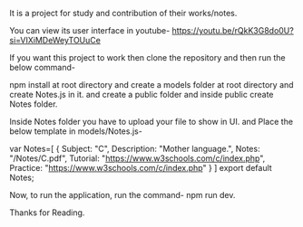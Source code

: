 It is a project for study and contribution of their works/notes.

You can view its user interface in youtube- https://youtu.be/rQkK3G8do0U?si=VIXiMDeWeyTOUuCe

If you want this project to work then clone the repository
and then run the below command-

npm install at root directory
and create a models folder at root directory and create Notes.js in it.
and create a public folder and inside public create Notes folder.

Inside Notes folder you have to upload your file to show in UI.
and Place the below template in models/Notes.js-

var Notes=[
    {
        Subject: "C",
        Description: "Mother language.",
        Notes: "/Notes/C.pdf",
        Tutorial: "https://www.w3schools.com/c/index.php",
        Practice: "https://www.w3schools.com/c/index.php"
    }
]
export default Notes;


Now, to run the application, run the command- npm run dev.


Thanks for Reading.